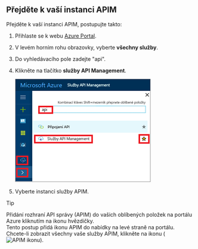 ## <a name="navigate-to-your-apim-instance"></a>Přejděte k vaší instanci APIM

Přejděte k vaší instanci APIM, postupujte takto:

1. Přihlaste se k webu [Azure Portal](https://portal.azure.com). 
2. V levém horním rohu obrazovky, vyberte **všechny služby**.  
3. Do vyhledávacího pole zadejte "api".
4. Klikněte na tlačítko **služby API Management**.

    ![Přejděte](./media/api-management-navigate-to-instance/navigate-to-api-management-services.png)

5. Vyberte instanci služby APIM.

>[!TIP]
>Přidání rozhraní API správy (APIM) do vašich oblíbených položek na portálu Azure kliknutím na ikonu hvězdičky. <br/>Tento postup přidá ikonu APIM do nabídky na levé straně na portálu. Chcete-li zobrazit všechny vaše služby APIM, klikněte na ikonu (![APIM ikonu](./media/api-management-navigate-to-instance/apim-icon.png)).
 



